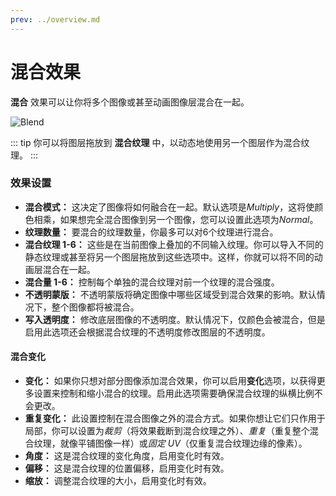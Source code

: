 ```yaml
---
prev: ../overview.md
---
```


# 混合效果

**混合** 效果可以让你将多个图像或甚至动画图像层混合在一起。

![Blend](/wallpaper-engine-docs/img/effects/Blend.gif)

::: tip
你可以将图层拖放到 **混合纹理** 中，以动态地使用另一个图层作为混合纹理。
:::

### 效果设置

* **混合模式：** 这决定了图像将如何融合在一起。默认选项是*Multiply*，这将使颜色相乘，如果想完全混合图像到另一个图像，您可以设置此选项为*Normal*。    
* **纹理数量：** 要混合的纹理数量，你最多可以对6个纹理进行混合。    
* **混合纹理 1-6：** 这些是在当前图像上叠加的不同输入纹理。你可以导入不同的静态纹理或甚至将另一个图层拖放到这些选项中。这样，你就可以将不同的动画层混合在一起。    
* **混合量 1-6：** 控制每个单独的混合纹理对前一个纹理的混合强度。    
* **不透明蒙版：** 不透明蒙版将确定图像中哪些区域受到混合效果的影响。默认情况下，整个图像都将被混合。    
* **写入透明度：** 修改底层图像的不透明度。默认情况下，仅颜色会被混合，但是启用此选项还会根据混合纹理的不透明度修改图层的不透明度。

#### 混合变化

* **变化：** 如果你只想对部分图像添加混合效果，你可以启用**变化**选项，以获得更多设置来控制和缩小混合的纹理。启用此选项需要确保混合纹理的纵横比例不会更改。
* **重复变化：** 此设置控制在混合图像之外的混合方式。如果你想让它们只作用于局部，你可以设置为*裁剪*（将效果截断到混合纹理之外）、*重复*（重复整个混合纹理，就像平铺图像一样）或*固定 UV*（仅重复混合纹理边缘的像素）。
* **角度：** 这是混合纹理的变化角度，启用变化时有效。
* **偏移：** 这是混合纹理的位置偏移，启用变化时有效。
* **缩放：** 调整混合纹理的大小，启用变化时有效。
